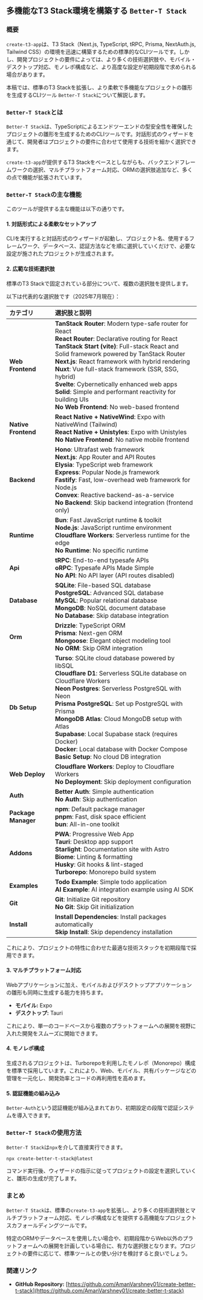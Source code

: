 ## 多機能なT3 Stack環境を構築する `Better-T Stack`

### 概要

`create-t3-app`は、T3 Stack（Next.js, TypeScript, tRPC, Prisma, NextAuth.js, Tailwind CSS）の環境を迅速に構築するための標準的なCLIツールです。しかし、開発プロジェクトの要件によっては、より多くの技術選択肢や、モバイル・デスクトップ対応、モノレポ構成など、より高度な設定が初期段階で求められる場合があります。

本稿では、標準のT3 Stackを拡張し、より柔軟で多機能なプロジェクトの雛形を生成するCLIツール `Better-T Stack`について解説します。

### `Better-T Stack`とは

`Better-T Stack`は、TypeScriptによるエンドツーエンドの型安全性を確保したプロジェクトの雛形を生成するためのCLIツールです。対話形式のウィザードを通じて、開発者はプロジェクトの要件に合わせて使用する技術を細かく選択できます。

`create-t3-app`が提供するT3 Stackをベースとしながらも、バックエンドフレームワークの選択、マルチプラットフォーム対応、ORMの選択肢追加など、多くの点で機能が拡張されています。

### `Better-T Stack`の主な機能

このツールが提供する主な機能は以下の通りです。

#### 1\. 対話形式による柔軟なセットアップ

CLIを実行すると対話形式のウィザードが起動し、プロジェクト名、使用するフレームワーク、データベース、認証方法などを順に選択していくだけで、必要な設定が施されたプロジェクトが生成されます。

#### 2\. 広範な技術選択肢

標準のT3 Stackで固定されている部分について、複数の選択肢を提供します。

以下は代表的な選択肢です（2025年7月現在）：

| カテゴリ | 選択肢と説明 |
| :--- | :--- |
| **Web Frontend** | **TanStack Router**: Modern type-safe router for React <br>**React Router**: Declarative routing for React <br>**TanStack Start (vite)**: Full-stack React and Solid framework powered by TanStack Router <br>**Next.js**: React framework with hybrid rendering <br>**Nuxt**: Vue full-stack framework (SSR, SSG, hybrid) <br>**Svelte**: Cybernetically enhanced web apps <br>**Solid**: Simple and performant reactivity for building UIs <br>**No Web Frontend**: No web-based frontend |
| **Native Frontend** | **React Native + NativeWind**: Expo with NativeWind (Tailwind) <br>**React Native + Unistyles**: Expo with Unistyles <br>**No Native Frontend**: No native mobile frontend |
| **Backend** | **Hono**: Ultrafast web framework <br>**Next.js**: App Router and API Routes <br>**Elysia**: TypeScript web framework <br>**Express**: Popular Node.js framework <br>**Fastify**: Fast, low-overhead web framework for Node.js <br>**Convex**: Reactive backend-as-a-service <br>**No Backend**: Skip backend integration (frontend only) |
| **Runtime** | **Bun**: Fast JavaScript runtime & toolkit <br>**Node.js**: JavaScript runtime environment <br>**Cloudflare Workers**: Serverless runtime for the edge <br>**No Runtime**: No specific runtime |
| **Api** | **tRPC**: End-to-end typesafe APIs <br>**oRPC**: Typesafe APIs Made Simple <br>**No API**: No API layer (API routes disabled) |
| **Database** | **SQLite**: File-based SQL database <br>**PostgreSQL**: Advanced SQL database <br>**MySQL**: Popular relational database <br>**MongoDB**: NoSQL document database <br>**No Database**: Skip database integration |
| **Orm** | **Drizzle**: TypeScript ORM <br>**Prisma**: Next-gen ORM <br>**Mongoose**: Elegant object modeling tool <br>**No ORM**: Skip ORM integration |
| **Db Setup** | **Turso**: SQLite cloud database powered by libSQL <br>**Cloudflare D1**: Serverless SQLite database on Cloudflare Workers <br>**Neon Postgres**: Serverless PostgreSQL with Neon <br>**Prisma PostgreSQL**: Set up PostgreSQL with Prisma <br>**MongoDB Atlas**: Cloud MongoDB setup with Atlas <br>**Supabase**: Local Supabase stack (requires Docker) <br>**Docker**: Local database with Docker Compose <br>**Basic Setup**: No cloud DB integration |
| **Web Deploy** | **Cloudflare Workers**: Deploy to Cloudflare Workers <br>**No Deployment**: Skip deployment configuration |
| **Auth** | **Better Auth**: Simple authentication <br>**No Auth**: Skip authentication |
| **Package Manager** | **npm**: Default package manager <br>**pnpm**: Fast, disk space efficient <br>**bun**: All-in-one toolkit |
| **Addons** | **PWA**: Progressive Web App <br>**Tauri**: Desktop app support <br>**Starlight**: Documentation site with Astro <br>**Biome**: Linting & formatting <br>**Husky**: Git hooks & lint-staged <br>**Turborepo**: Monorepo build system |
| **Examples** | **Todo Example**: Simple todo application <br>**AI Example**: AI integration example using AI SDK |
| **Git** | **Git**: Initialize Git repository <br>**No Git**: Skip Git initialization |
| **Install** | **Install Dependencies**: Install packages automatically <br>**Skip Install**: Skip dependency installation |

これにより、プロジェクトの特性に合わせた最適な技術スタックを初期段階で採用できます。

#### 3\. マルチプラットフォーム対応

Webアプリケーションに加え、モバイルおよびデスクトップアプリケーションの雛形も同時に生成する能力を持ちます。

  * **モバイル:** Expo
  * **デスクトップ:** Tauri

これにより、単一のコードベースから複数のプラットフォームへの展開を視野に入れた開発をスムーズに開始できます。

#### 4\. モノレポ構成

生成されるプロジェクトは、Turborepoを利用したモノレポ（Monorepo）構成を標準で採用しています。これにより、Web、モバイル、共有パッケージなどの管理を一元化し、開発効率とコードの再利用性を高めます。

#### 5\. 認証機能の組み込み

`Better-Auth`という認証機能が組み込まれており、初期設定の段階で認証システムを導入できます。

### `Better-T Stack`の使用方法

`Better-T Stack`は`npx`を介して直接実行できます。

```bash
npx create-better-t-stack@latest
```

コマンド実行後、ウィザードの指示に従ってプロジェクトの設定を選択していくと、雛形の生成が完了します。

### まとめ

`Better-T Stack`は、標準の`create-t3-app`を拡張し、より多くの技術選択肢とマルチプラットフォーム対応、モノレポ構成などを提供する高機能なプロジェクトスカフォールディングツールです。

特定のORMやデータベースを使用したい場合や、初期段階からWeb以外のプラットフォームへの展開を計画している場合に、有力な選択肢となります。プロジェクトの要件に応じて、標準ツールとの使い分けを検討すると良いでしょう。

### 関連リンク

  * **GitHub Repository:** [https://github.com/AmanVarshney01/create-better-t-stack](https://github.com/AmanVarshney01/create-better-t-stack)